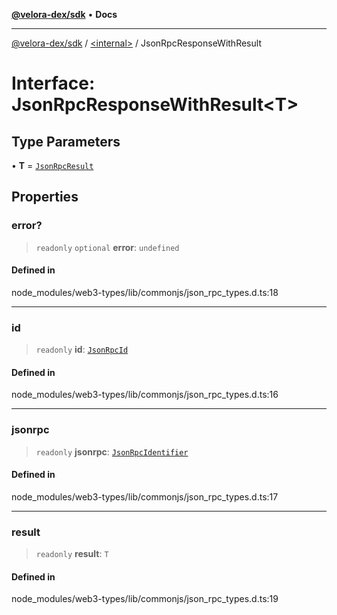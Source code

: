 [**@velora-dex/sdk**](../../README.md) • **Docs**

***

[@velora-dex/sdk](../../globals.md) / [\<internal\>](../README.md) / JsonRpcResponseWithResult

# Interface: JsonRpcResponseWithResult\<T\>

## Type Parameters

• **T** = [`JsonRpcResult`](../type-aliases/JsonRpcResult.md)

## Properties

### error?

> `readonly` `optional` **error**: `undefined`

#### Defined in

node\_modules/web3-types/lib/commonjs/json\_rpc\_types.d.ts:18

***

### id

> `readonly` **id**: [`JsonRpcId`](../type-aliases/JsonRpcId.md)

#### Defined in

node\_modules/web3-types/lib/commonjs/json\_rpc\_types.d.ts:16

***

### jsonrpc

> `readonly` **jsonrpc**: [`JsonRpcIdentifier`](../namespaces/Users_andriishymkiv_work_velora_sdk_node_modules_web3-types_lib_commonjs_index/type-aliases/JsonRpcIdentifier.md)

#### Defined in

node\_modules/web3-types/lib/commonjs/json\_rpc\_types.d.ts:17

***

### result

> `readonly` **result**: `T`

#### Defined in

node\_modules/web3-types/lib/commonjs/json\_rpc\_types.d.ts:19
